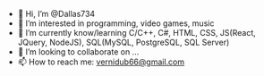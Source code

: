 - 👋 Hi, I’m @Dallas734
- 👀 I’m interested in programming, video games, music
- 🌱 I’m currently know/learning C/C++, C#, HTML, CSS, JS(React, JQuery, NodeJS), SQL(MySQL, PostgreSQL, SQL Server)
- 💞️ I’m looking to collaborate on ...
- 📫 How to reach me: vernidub66@gmail.com

<!---
Dallas734/Dallas734 is a ✨ special ✨ repository because its `README.md` (this file) appears on your GitHub profile.
You can click the Preview link to take a look at your changes.
--->
